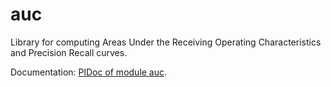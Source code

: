 # auc
Library for computing Areas Under the Receiving Operating Characteristics and Precision Recall curves.

Documentation: [PlDoc of module auc](https://friguzzi.github.io/auc).
